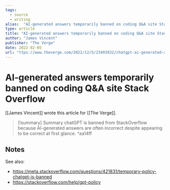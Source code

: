 ```yaml
---
tags:
  - source
  - writing
alias:  "AI-generated answers temporarily banned on coding Q&A site Stack Overflow"
type: article
title: "AI-generated answers temporarily banned on coding Q&A site Stack Overflow"
author: "James Vincent"
publisher: "The Verge"
date: 2022-02-05
url: "ttps://www.theverge.com/2022/12/5/23493932/chatgpt-ai-generated-answers-temporarily-banned-stack-overflow-llms-dangers"
---
```

# AI-generated answers temporarily banned on coding Q&A site Stack Overflow
[[James Vincent]] wrote this article for [[The Verge]].
> [!summary] Summary
> chatGPT is banned from StackOverflow because AI-generated answers are often incorrect despite appearing to be correct at first glance. ^aa14ff

## Notes
See also:
- https://meta.stackoverflow.com/questions/421831/temporary-policy-chatgpt-is-banned
- https://stackoverflow.com/help/gpt-policy